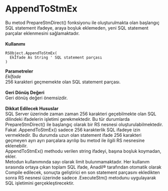 # AppendToStmEx

Bu metod PrepareStmDirect() fonksiyonu ile oluşturulmakta olan başlangıç SQL statement ifadeye, araya boşluk eklemeden, yeni SQL statement parçalar eklenmesini sağlamaktadır.\
\
**Kullanımı**

```
RSObject.AppendToStmEx(
  Ekİfade As String	' SQL statement parçası
)
```

**Parametreler**\
_Ekİfade_\
256 karakteri geçmemekte olan SQL statement parçası.\
\
**Geri Dönüş Değeri**\
Geri dönüş değeri önemsizdir.\
\
**Dikkat Edilecek Hususlar**\
SQL Server üzerinde zaman zaman 256 karakteri geçebilmekte olan SQL dilindeki ifadelerin işletimi gerekmektedir. Bu tür durumlarda PrepareStmDirect() ile başlangıç olarak bir RS nesnesi oluşturulabilmektedir. Fakat .AppendToStmEx() sadece 256 karakterlik SQL ifadeye izin vermektedir. Bu durumda uzun olan statement ifade 256 karakteri geçmeyen ayrı ayrı parçalara ayrılıp bu metod ile ilgili RS nesnesine eklenebilir.\
AppendToStmEx() methodu verilen string ifadeyi, başına boşluk koymadan, ekler.\
Metodun kullanımında sayı olarak limit bulunmamaktadır. Her kullanım sırasında ortaya çıkan toplam SQL ifade, Anadil® tarafından otomatik olarak Compile edilecek, sonuçta geliştirici en son statement parçasını ekledikten sonra RS nesnesi üzerinde sadece .ExecuteStm() metodunu uygulayarak SQL işletimini gerçekleştirecektir.
